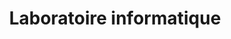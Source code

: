 ---
id: laboformation
title: Laboratoire informatique
description : Laboratoire informatique pour la formation.
pagination_next: null
pagination_prev: null
---